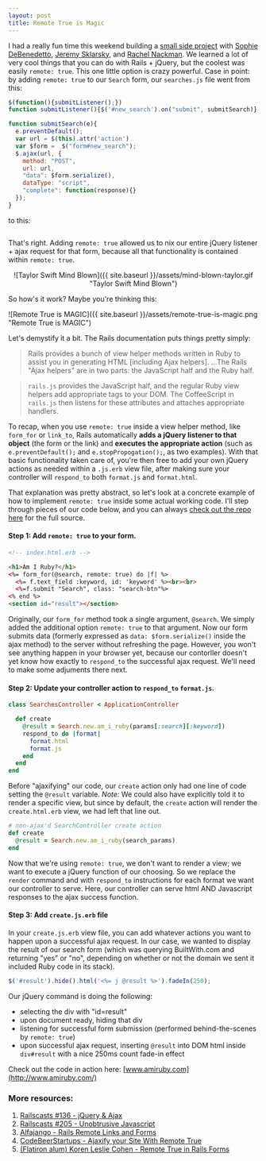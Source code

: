 ```yaml
---
layout: post
title: Remote True is Magic
---
```


I had a really fun time this weekend building a [small side project](http://www.amiruby.com/) with [Sophie DeBenedetto](https://github.com/SophieDeBenedetto), [Jeremy Sklarsky](https://github.com/jeremysklarsky), and [Rachel Nackman](https://github.com/rnackman). We learned a lot of very cool things that you can do with Rails + jQuery, but the coolest was easily `remote: true`. This one little option is crazy powerful. Case in point: by adding `remote: true` to our `Search` form, our `searches.js` file went from this:

```javascript
$(function(){submitListener();})
function submitListener(){$('#new_search').on("submit", submitSearch)}

function submitSearch(e){
  e.preventDefault();
  var url = $(this).attr('action')
  var $form =  $("form#new_search");
  $.ajax(url, {
    method: "POST",
    url: url,
    "data": $form.serialize(),
    dataType: "script",
    "complete": function(response){}
  });
}
```

to this:

```

```

That's right. Adding `remote: true` allowed us to nix our entire jQuery listener + ajax request for that form, because all that functionality is contained within `remote: true`. 

<div align="center">
![Taylor Swift Mind Blown]({{ site.baseurl }}/assets/mind-blown-taylor.gif "Taylor Swift Mind Blown")
</div>

So how's it work? Maybe you're thinking this:

![Remote True is MAGIC]({{ site.baseurl }}/assets/remote-true-is-magic.png "Remote True is MAGIC")


Let's demystify it a bit. The Rails documentation puts things pretty simply:

> Rails provides a bunch of view helper methods written in Ruby to assist you in generating HTML [including Ajax helpers]. ...The Rails "Ajax helpers" are in two parts: the JavaScript half and the Ruby half.

> `rails.js` provides the JavaScript half, and the regular Ruby view helpers add appropriate tags to your DOM. The CoffeeScript in `rails.js` then listens for these attributes and attaches appropriate handlers.

To recap, when you use `remote: true` inside a view helper method, like `form_for` or `link_to`, Rails automatically **adds a jQuery listener to that object** (the form or the link) and **executes the appropriate action** (such as `e.preventDefault();` and `e.stopPropogation();`, as two examples). With that basic functionality taken care of, you're then free to add your own jQuery actions as needed within a `.js.erb` view file, after making sure your controller will `respond_to` both `format.js` and `format.html`. 

That explanation was pretty abstract, so let's look at a concrete example of how to implement `remote: true` inside some actual working code. I'll step through pieces of our code below, and you can always [check out the repo here](https://github.com/jeremysklarsky/AmIRuby) for the full source.

#### Step 1: Add `remote: true` to your form. 

```html
<!-- index.html.erb -->

<h1>Am I Ruby?</h1>
<%= form_for(@search, remote: true) do |f| %>
  <%= f.text_field :keyword, id: 'keyword' %><br><br>
  <%=f.submit "Search", class: "search-btn"%>
<% end %>
<section id="result"></section>
```

Originally, our `form_for` method took a single argument, `@search`. We simply added the additional option `remote: true` to that argument. Now our form submits data (formerly expressed as `data: $form.serialize()` inside the ajax method) to the server without refreshing the page. However, you won't see anything happen in your browser yet, because our contorller doesn't yet know how exactly to `respond_to` the successful ajax request. We'll need to make some adjuments there next.

#### Step 2: Update your controller action to `respond_to` `format.js`.

```ruby
class SearchesController < ApplicationController

  def create
    @result = Search.new.am_i_ruby(params[:search][:keyword])    
    respond_to do |format|
      format.html
      format.js 
    end
  end
end
```

Before "ajaxifying" our code, our `create` action only had one line of code setting the `@result` variable. _Note:_ We could also have explicitly told it to render a specific view, but since by default, the `create` action will render the `create.html.erb` view, we had left that line out.

```ruby
# non-ajax'd SearchController create action
def create
  @result = Search.new.am_i_ruby(search_params)
end
```

Now that we're using `remote: true`, we don't want to render a view; we want to execute a jQuery function of our choosing. So we replace the `render` command and with `respond_to` instructions for each format we want our controller to serve. Here, our controller can serve html AND Javascript responses to the ajax success function. 

#### Step 3: Add `create.js.erb` file

In your `create.js.erb` view file, you can add whatever actions you want to happen upon a successful ajax request. In our case, we wanted to display the result of our search form (which was querying BuiltWith.com and returning "yes" or "no", depending on whether or not the domain we sent it included Ruby code in its stack).

```javascript
$('#result').hide().html('<%= j @result %>').fadeIn(250);
```

Our jQuery command is doing the following:
- selecting the div with "id=result"  
- upon document ready, hiding that div  
- listening for successful form submission (performed behind-the-scenes by `remote: true`)  
- upon successful ajax request, inserting `@result` into DOM html inside `div#result` with a nice 250ms count fade-in effect  

Check out the code in action here: [www.amiruby.com](http://www.amiruby.com/)

### More resources:
1. [Railscasts #136 - jQuery & Ajax](http://railscasts.com/episodes/136-jquery-ajax-revised)  
2. [Railscasts #205 - Unobtrusive Javascript](http://railscasts.com/episodes/205-unobtrusive-javascript)  
3. [Alfajango - Rails Remote Links and Forms](http://www.alfajango.com/blog/rails-3-remote-links-and-forms/)  
4. [CodeBeerStartups - Ajaxify your Site With Remote True](http://www.codebeerstartups.com/2012/12/ajaxify-your-site-with-remote-true)  
5. [(Flatiron alum) Koren Leslie Cohen - Remote True in Rails Forms](http://www.korenlc.com/remote-true-in-rails-forms/)
